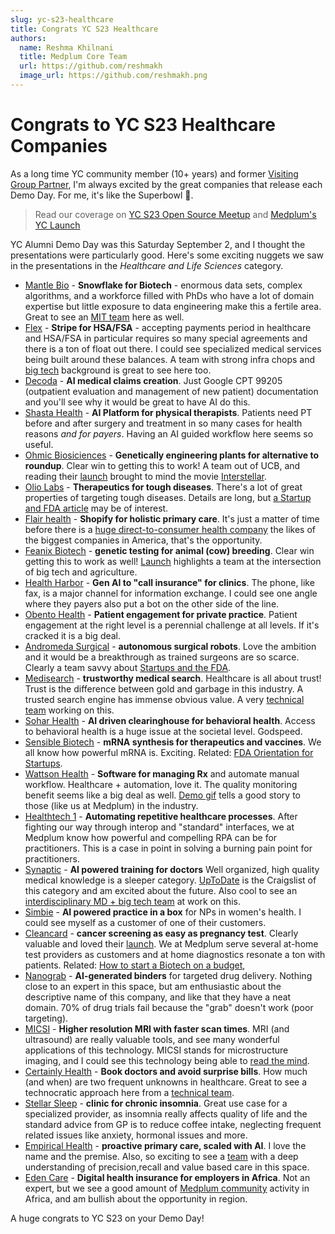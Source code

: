 ```yaml
---
slug: yc-s23-healthcare
title: Congrats YC S23 Healthcare
authors:
  name: Reshma Khilnani
  title: Medplum Core Team
  url: https://github.com/reshmakh
  image_url: https://github.com/reshmakh.png
---
```


# Congrats to YC S23 Healthcare Companies

As a long time YC community member (10+ years) and former [Visiting Group Partner](https://www.ycombinator.com/blog/welcome-s21-visiting-group-partners), I'm always excited by the great companies that release each Demo Day. For me, it's like the Superbowl 🏈.

> Read our coverage on [YC S23 Open Source Meetup](/blog/2023-08-17-yc-oss-faq.md) and [Medplum's YC Launch](/blog/2022-08-02-medplum-in-yc.md)

YC Alumni Demo Day was this Saturday September 2, and I thought the presentations were particularly good. Here's some exciting nuggets we saw in the presentations in the _Healthcare and Life Sciences_ category.

- [Mantle Bio](https://www.mantlebio.com/) - **Snowflake for Biotech** - enormous data sets, complex algorithms, and a workforce filled with PhDs who have a lot of domain expertise but little exposure to data engineering make this a fertile area. Great to see an [MIT team](https://www.ycombinator.com/companies/mantlebio) here as well.
- [Flex](https://withflex.com/) - **Stripe for HSA/FSA** - accepting payments period in healthcare and HSA/FSA in particular requires so many special agreements and there is a ton of float out there. I could see specialized medical services being built around these balances. A team with strong infra chops and [big tech](https://www.ycombinator.com/companies/mantlebio) background is great to see here too.
- [Decoda](https://decoda.health/) - **AI medical claims creation**. Just Google CPT 99205 (outpatient evaluation and management of new patient) documentation and you'll see why it would be great to have AI do this.
- [Shasta Health](https://www.shasta.health/) - **AI Platform for physical therapists**. Patients need PT before and after surgery and treatment in so many cases for health reasons _and for payers_. Having an AI guided workflow here seems so useful.
- [Ohmic Biosiciences](https://ohmicbiosciences.com/) - **Genetically engineering plants for alternative to roundup**. Clear win to getting this to work! A team out of UCB, and reading their [launch](https://www.ycombinator.com/launches/J5Y-ohmic-biosciences-genetically-engineering-disease-resistant-plants) brought to mind the movie [Interstellar](https://www.imdb.com/title/tt0816692/).
- [Olio Labs](https://oliolabs.co/) - **Therapeutics for tough diseases**. There's a lot of great properties of targeting tough diseases. Details are long, but [a Startup and FDA article](https://www.ycombinator.com/blog/the-pre-product-startup-and-the-fda) may be of interest.
- [Flair health](https://www.flairhealth.com) - **Shopify for holistic primary care**. It's just a matter of time before there is a [huge direct-to-consumer health company](https://a16z.com/2023/04/20/hey-tech-its-time-to-build-in-healthcare/) the likes of the biggest companies in America, that's the opportunity.
- [Feanix Biotech](https://www.feanixbio.com/) - **genetic testing for animal (cow) breeding**. Clear win getting this to work as well! [Launch](https://www.ycombinator.com/launches/JFK-feanix-bio-gen-ai-genetics-for-artificial-insemination) highlights a team at the intersection of big tech and agriculture.
- [Health Harbor](https://healthharbor.co/) - **Gen AI to "call insurance" for clinics**. The phone, like fax, is a major channel for information exchange. I could see one angle where they payers also put a bot on the other side of the line.
- [Obento Health](https://www.obentohealth.com) - **Patient engagement for private practice**. Patient engagement at the right level is a perennial challenge at all levels. If it's cracked it is a big deal.
- [Andromeda Surgical](http://www.andromedasurgical.com) - **autonomous surgical robots**. Love the ambition and it would be a breakthrough as trained surgeons are so scarce. Clearly a team savvy about [Startups and the FDA](https://www.ycombinator.com/blog/the-pre-product-startup-and-the-fda).
- [Medisearch](https://medisearch.io) - **trustworthy medical search**. Healthcare is all about trust! Trust is the difference between gold and garbage in this industry. A trusted search engine has immense obvious value. A very [technical team](https://www.ycombinator.com/companies/medisearch) working on this.
- [Sohar Health](https://www.soharhealth.com) - **AI driven clearinghouse for behavioral health**. Access to behavioral health is a huge issue at the societal level. Godspeed.
- [Sensible Biotech](https://sensible.bio) - **mRNA synthesis for therapeutics and vaccines**. We all know how powerful mRNA is. Exciting. Related: [FDA Orientation for Startups](https://www.ycombinator.com/blog/fda-orientation-for-early-stage-startups/).
- [Wattson Health](https://www.wattsonhealth.com) - **Software for managing Rx** and automate manual workflow. Healthcare + automation, love it. The quality monitoring benefit seems like a big deal as well. [Demo gif](https://www.ycombinator.com/launches/JDW-wattson-health-pharmacy-automation-to-increase-rx-throughput-accuracy) tells a good story to those (like us at Medplum) in the industry.
- [Healthtech 1](https://www.healthtech1.uk/) - **Automating repetitive healthcare processes**. After fighting our way through interop and "standard" interfaces, we at Medplum know how powerful and compelling RPA can be for practitioners. This is a case in point in solving a burning pain point for practitioners.
- [Synaptic](https://synaptiq.co/) - **AI powered training for doctors** Well organized, high quality medical knowledge is a sleeper category. [UpToDate](https://www.uptodate.com/) is the Craigslist of this category and am excited about the future. Also cool to see an [interdisciplinary MD + big tech team](https://www.ycombinator.com/companies/synaptiq) at work on this.
- [Simbie](http://www.simbiehealth.com) - **AI powered practice in a box** for NPs in women's health. I could see myself as a customer of one of their customers.
- [Cleancard](https://www.cleancard.bio) - **cancer screening as easy as pregnancy test**. Clearly valuable and loved their [launch](https://www.ycombinator.com/launches/JEj-cleancard-making-cancer-screening-as-easy-as-a-pregnancy-test). We at Medplum serve several at-home test providers as customers and at home diagnostics resonate a ton with patients. Related: [How to start a Biotech on a budget](https://www.ycombinator.com/blog/how-to-start-a-biotech-company-on-a-budget),
- [Nanograb](https://nanograb.com) - **AI-generated binders** for targeted drug delivery. Nothing close to an expert in this space, but am enthusiastic about the descriptive name of this company, and like that they have a neat domain. 70% of drug trials fail because the "grab" doesn't work (poor targeting).
- [MICSI](https://www.micsi.co/) - **Higher resolution MRI with faster scan times**. MRI (and ultrasound) are really valuable tools, and see many wonderful applications of this technology. MICSI stands for microstructure imaging, and I could see this technology being able to [read the mind](https://arxiv.org/abs/2307.11078).
- [Certainly Health](https://www.certainlyhealth.com) - **Book doctors and avoid surprise bills**. How much (and when) are two frequent unknowns in healthcare. Great to see a technocratic approach here from a [technical team](https://www.ycombinator.com/companies/certainly-health).
- [Stellar Sleep](https://stellarsleep.com/) - **clinic for chronic insomnia**. Great use case for a specialized provider, as insomnia really affects quality of life and the standard advice from GP is to reduce coffee intake, neglecting frequent related issues like anxiety, hormonal issues and more.
- [Empirical Health](https://empirical.health) - **proactive primary care, scaled with AI**. I love the name and the premise. Also, so exciting to see a [team](https://www.ycombinator.com/companies/empirical-health) with a deep understanding of precision,recall and value based care in this space.
- [Eden Care](https://www.edencaremedical.com/) - **Digital health insurance for employers in Africa**. Not an expert, but we see a good amount of [Medplum community](https://discord.gg/medplum) activity in Africa, and am bullish about the opportunity in region.

A huge congrats to YC S23 on your Demo Day!
